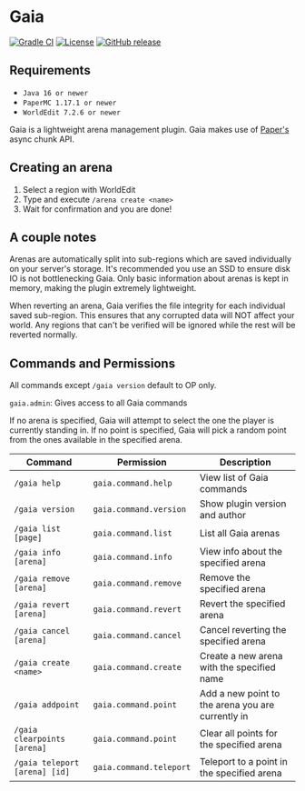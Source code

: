 # Gaia

[![Gradle CI](https://img.shields.io/github/workflow/status/PrimordialMoros/Gaia/Build?style=flat-square)](https://github.com/PrimordialMoros/Gaia/actions)
[![License](https://img.shields.io/github/license/PrimordialMoros/Gaia?color=blue&style=flat-square)](LICENSE)
[![GitHub release](https://img.shields.io/github/v/release/PrimordialMoros/Gaia?style=flat-square)](https://github.com/PrimordialMoros/Gaia/releases)

## Requirements
- `Java 16 or newer`
- `PaperMC 1.17.1 or newer`
- `WorldEdit 7.2.6 or newer`

Gaia is a lightweight arena management plugin.
Gaia makes use of [Paper's](https://github.com/PaperMC/Paper) async chunk API.

## Creating an arena
1. Select a region with WorldEdit
2. Type and execute `/arena create <name>`
3. Wait for confirmation and you are done!

## A couple notes
Arenas are automatically split into sub-regions which are saved individually on your server's storage.
It's recommended you use an SSD to ensure disk IO is not bottlenecking Gaia.
Only basic information about arenas is kept in memory, making the plugin extremely lightweight.

When reverting an arena, Gaia verifies the file integrity for each individual saved sub-region.
This ensures that any corrupted data will NOT affect your world.
Any regions that can't be verified will be ignored while the rest will be reverted normally.

## Commands and Permissions
All commands except `/gaia version` default to OP only.

`gaia.admin`: Gives access to all Gaia commands

If no arena is specified, Gaia will attempt to select the one the player is currently standing in.
If no point is specified, Gaia will pick a random point from the ones available in the specified arena.

| Command                       | Permission              | Description                                       |
|-------------------------------|-------------------------|---------------------------------------------------|
| `/gaia help`                  | `gaia.command.help`     | View list of Gaia commands                        |
| `/gaia version`               | `gaia.command.version`  | Show plugin version and author                    |
| `/gaia list [page]`           | `gaia.command.list`     | List all Gaia arenas                              |
| `/gaia info [arena]`          | `gaia.command.info`     | View info about the specified arena               |
| `/gaia remove [arena]`        | `gaia.command.remove`   | Remove the specified arena                        |
| `/gaia revert [arena]`        | `gaia.command.revert`   | Revert the specified arena                        |
| `/gaia cancel [arena]`        | `gaia.command.cancel`   | Cancel reverting the specified arena              |
| `/gaia create <name>`         | `gaia.command.create`   | Create a new arena with the specified name        |
| `/gaia addpoint`              | `gaia.command.point`    | Add a new point to the arena you are currently in |
| `/gaia clearpoints [arena]`   | `gaia.command.point`    | Clear all points for the specified arena          |
| `/gaia teleport [arena] [id]` | `gaia.command.teleport` | Teleport to a point in the specified arena        |
